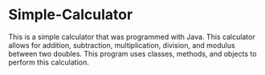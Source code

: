 # Simple-Calculator

This is a simple calculator that was programmed with Java. This calculator allows for addition, subtraction, multiplication, division, and modulus between two doubles. 
This program uses classes, methods, and objects to perform this calculation. 
